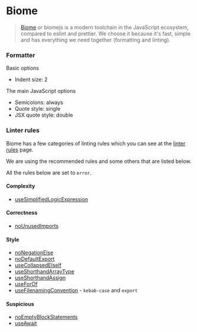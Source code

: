 # Biome

> [Biome](https://biomejs.dev/) or biomejs is a modern toolchain in the JavaScript ecosystem, compared to eslint and prettier. We choose it because it's fast, simple and has everything we need together (formatting and linting).

### Formatter

Basic options

- Indent size: 2

The main JavaScript options

- Semicolons: always
- Quote style: single
- JSX quote style: double

### Linter rules

Biome has a few categories of linting rules which you can see at the [linter rules](https://biomejs.dev/linter/rules/) page.

We are using the recommended rules and some others that are listed below.

All the rules below are set to `error`.

#### Complexity

- [useSimplifiedLogicExpression](https://biomejs.dev/linter/rules/use-simplified-logic-expression/)

#### Correctness

- [noUnusedImports](https://biomejs.dev/linter/rules/no-unused-imports/)

#### Style

- [noNegationElse](https://biomejs.dev/linter/rules/no-negation-else)
- [noDefaultExport](https://biomejs.dev/linter/rules/no-default-export/)
- [useCollapsedElseIf](https://biomejs.dev/linter/rules/use-collapsed-else-if/)
- [useShorthandArrayType](https://biomejs.dev/linter/rules/use-shorthand-array-type/)
- [useShorthandAssign](https://biomejs.dev/linter/rules/use-shorthand-assign/)
- [useForOf](https://biomejs.dev/linter/rules/use-for-of/)
- [useFilenamingConvention](https://biomejs.dev/linter/rules/use-filenaming-convention/) - `kebab-case` and `export`

#### Suspicious

- [noEmptyBlockStatements](https://biomejs.dev/linter/rules/no-empty-block-statements/)
- [useAwait](https://biomejs.dev/linter/rules/use-await/)
